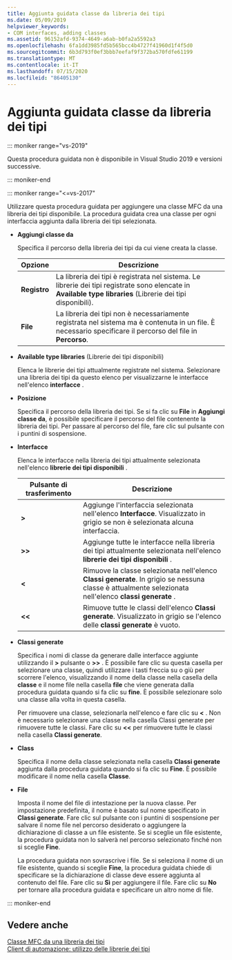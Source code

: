 ```yaml
---
title: Aggiunta guidata classe da libreria dei tipi
ms.date: 05/09/2019
helpviewer_keywords:
- COM interfaces, adding classes
ms.assetid: 96152afd-9374-4649-a6ab-b0fa2a5592a3
ms.openlocfilehash: 6fa1dd3985fd5b565bcc4b4727f41960d1f4f5d0
ms.sourcegitcommit: 6b3d793f0ef3bbb7eefaf9f372ba570fdfe61199
ms.translationtype: MT
ms.contentlocale: it-IT
ms.lasthandoff: 07/15/2020
ms.locfileid: "86405130"
---
```

# <a name="add-class-from-typelib-wizard"></a>Aggiunta guidata classe da libreria dei tipi

::: moniker range="vs-2019"

Questa procedura guidata non è disponibile in Visual Studio 2019 e versioni successive.

::: moniker-end

::: moniker range="<=vs-2017"

Utilizzare questa procedura guidata per aggiungere una classe MFC da una libreria dei tipi disponibile. La procedura guidata crea una classe per ogni interfaccia aggiunta dalla libreria dei tipi selezionata.

- **Aggiungi classe da**

   Specifica il percorso della libreria dei tipi da cui viene creata la classe.

   |Opzione|Descrizione|
   |------------|-----------------|
   |**Registro**|La libreria dei tipi è registrata nel sistema. Le librerie dei tipi registrate sono elencate in **Available type libraries** (Librerie dei tipi disponibili).|
   |**File**|La libreria dei tipi non è necessariamente registrata nel sistema ma è contenuta in un file. È necessario specificare il percorso del file in **Percorso**.|

- **Available type libraries** (Librerie dei tipi disponibili)

   Elenca le librerie dei tipi attualmente registrate nel sistema. Selezionare una libreria dei tipi da questo elenco per visualizzarne le interfacce nell'elenco **interfacce** .

- **Posizione**

   Specifica il percorso della libreria dei tipi. Se si fa clic su **File** in **Aggiungi classe da**, è possibile specificare il percorso del file contenente la libreria dei tipi. Per passare al percorso del file, fare clic sul pulsante con i puntini di sospensione.

- **Interfacce**

   Elenca le interfacce nella libreria dei tipi attualmente selezionata nell'elenco **librerie dei tipi disponibili** .

   |Pulsante di trasferimento|Descrizione|
   |---------------------|-----------------|
   |**>**|Aggiunge l'interfaccia selezionata nell'elenco **Interfacce**. Visualizzato in grigio se non è selezionata alcuna interfaccia.|
   |**>>**|Aggiunge tutte le interfacce nella libreria dei tipi attualmente selezionata nell'elenco **librerie dei tipi disponibili** .|
   |**\<**|Rimuove la classe selezionata nell'elenco **Classi generate**. In grigio se nessuna classe è attualmente selezionata nell'elenco **classi generate** .|
   |**\<\<**|Rimuove tutte le classi dell'elenco **Classi generate**. Visualizzato in grigio se l'elenco delle **classi generate** è vuoto.|

- **Classi generate**

   Specifica i nomi di classe da generare dalle interfacce aggiunte utilizzando il **>** pulsante o **>>** . È possibile fare clic su questa casella per selezionare una classe, quindi utilizzare i tasti freccia su o giù per scorrere l'elenco, visualizzando il nome della classe nella casella della **classe** e il nome file nella casella **file** che viene generata dalla procedura guidata quando si fa clic su **fine**. È possibile selezionare solo una classe alla volta in questa casella.

   Per rimuovere una classe, selezionarla nell'elenco e fare clic su **<** . Non è necessario selezionare una classe nella casella Classi generate per rimuovere tutte le classi. Fare clic su **<<** per rimuovere tutte le classi nella casella **Classi generate**.

- **Class**

   Specifica il nome della classe selezionata nella casella **Classi generate** aggiunta dalla procedura guidata quando si fa clic su **Fine**. È possibile modificare il nome nella casella **Classe**.

- **File**

   Imposta il nome del file di intestazione per la nuova classe. Per impostazione predefinita, il nome è basato sul nome specificato in **Classi generate**. Fare clic sul pulsante con i puntini di sospensione per salvare il nome file nel percorso desiderato o aggiungere la dichiarazione di classe a un file esistente. Se si sceglie un file esistente, la procedura guidata non lo salverà nel percorso selezionato finché non si sceglie **Fine**.

   La procedura guidata non sovrascrive i file. Se si seleziona il nome di un file esistente, quando si sceglie **Fine**, la procedura guidata chiede di specificare se la dichiarazione di classe deve essere aggiunta al contenuto del file. Fare clic su **Sì** per aggiungere il file. Fare clic su **No** per tornare alla procedura guidata e specificare un altro nome di file.

::: moniker-end

## <a name="see-also"></a>Vedere anche

[Classe MFC da una libreria dei tipi](../../mfc/reference/adding-an-mfc-class-from-a-type-library.md)<br/>
[Client di automazione: utilizzo delle librerie dei tipi](../../mfc/automation-clients-using-type-libraries.md)
